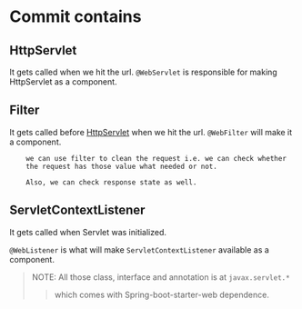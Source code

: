 # Commit contains

## HttpServlet 

It gets called when we hit the url.
`@WebServlet` is responsible for making HttpServlet as a component. 

## Filter 

It gets called before [HttpServlet](#HttpServlet) when we hit the url.
`@WebFilter` will make it a component. 

```
    we can use filter to clean the request i.e. we can check whether 
    the request has those value what needed or not.
    
    Also, we can check response state as well. 
```

## ServletContextListener

It gets called when Servlet was initialized.

`@WebListener` is what will make `ServletContextListener` available as a component.


> NOTE: All those class, interface and annotation is at `javax.servlet.*`
>> which comes with Spring-boot-starter-web dependence.